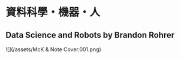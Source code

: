 # 資料科學・機器・人

## **Data Science and Robots by Brandon Rohrer**

![](/assets/McK & Note Cover.001.png)

